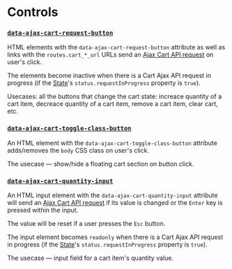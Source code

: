 # Controls

### [`data-ajax-cart-request-button`](/reference/data-ajax-cart-request-button/)

HTML elements with the `data-ajax-cart-request-button` attribute as well as links with the `routes.cart_*_url` URLs send an [Ajax Cart API request](/reference/requests/) on user's click.

The elements become inactive when there is a Cart Ajax API request in progress (if the [State](/reference/state/)'s `status.requestInProgress` property is `true`).

Usecases: all the buttons that change the cart state: increace quantity of a cart item, decreace quantity of a cart item, remove a cart item, clear cart, etc.


### [`data-ajax-cart-toggle-class-button`](/reference/data-ajax-cart-toggle-class-button/)

An HTML element with the `data-ajax-cart-toggle-class-button` attribute adds/removes the `body` CSS class on user's click.

The usecase — show/hide a floating cart section on button click.

### [`data-ajax-cart-quantity-input`](/reference/data-ajax-cart-quantity-input/)

An HTML input element with the `data-ajax-cart-quantity-input` attribute will send an [Ajax Cart API request](/reference/requests/) if its value is changed or the `Enter` key is pressed within the input.

The value will be reset if a user presses the `Esc` button.

The input element becomes `readonly` when there is a Cart Ajax API request in progress (if the [State](/reference/state/)'s `status.requestInProgress` property is `true`).

The usecase — input field for a cart item's quantity value.
